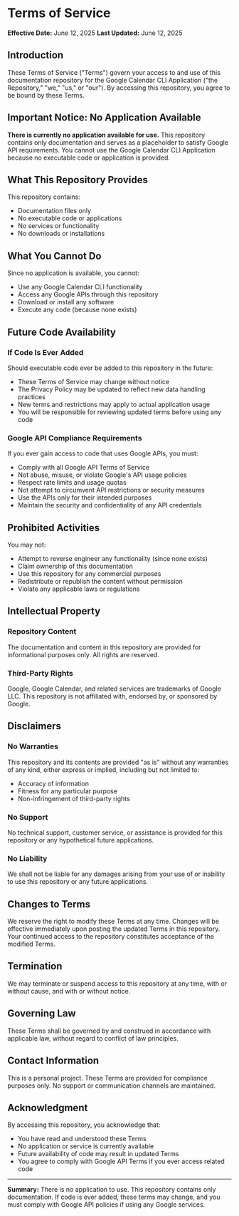 # Terms of Service

**Effective Date:** June 12, 2025
**Last Updated:** June 12, 2025

## Introduction

These Terms of Service ("Terms") govern your access to and use of this documentation repository for the Google Calendar CLI Application ("the Repository," "we," "us," or "our"). By accessing this repository, you agree to be bound by these Terms.

## Important Notice: No Application Available

**There is currently no application available for use.** This repository contains only documentation and serves as a placeholder to satisfy Google API requirements. You cannot use the Google Calendar CLI Application because no executable code or application is provided.

## What This Repository Provides

This repository contains:
- Documentation files only
- No executable code or applications
- No services or functionality
- No downloads or installations

## What You Cannot Do

Since no application is available, you cannot:
- Use any Google Calendar CLI functionality
- Access any Google APIs through this repository
- Download or install any software
- Execute any code (because none exists)

## Future Code Availability

### If Code Is Ever Added
Should executable code ever be added to this repository in the future:
- These Terms of Service may change without notice
- The Privacy Policy may be updated to reflect new data handling practices
- New terms and restrictions may apply to actual application usage
- You will be responsible for reviewing updated terms before using any code

### Google API Compliance Requirements
If you ever gain access to code that uses Google APIs, you must:
- Comply with all Google API Terms of Service
- Not abuse, misuse, or violate Google's API usage policies
- Respect rate limits and usage quotas
- Not attempt to circumvent API restrictions or security measures
- Use the APIs only for their intended purposes
- Maintain the security and confidentiality of any API credentials

## Prohibited Activities

You may not:
- Attempt to reverse engineer any functionality (since none exists)
- Claim ownership of this documentation
- Use this repository for any commercial purposes
- Redistribute or republish the content without permission
- Violate any applicable laws or regulations

## Intellectual Property

### Repository Content
The documentation and content in this repository are provided for informational purposes only. All rights are reserved.

### Third-Party Rights
Google, Google Calendar, and related services are trademarks of Google LLC. This repository is not affiliated with, endorsed by, or sponsored by Google.

## Disclaimers

### No Warranties
This repository and its contents are provided "as is" without any warranties of any kind, either express or implied, including but not limited to:
- Accuracy of information
- Fitness for any particular purpose
- Non-infringement of third-party rights

### No Support
No technical support, customer service, or assistance is provided for this repository or any hypothetical future applications.

### No Liability
We shall not be liable for any damages arising from your use of or inability to use this repository or any future applications.

## Changes to Terms

We reserve the right to modify these Terms at any time. Changes will be effective immediately upon posting the updated Terms in this repository. Your continued access to the repository constitutes acceptance of the modified Terms.

## Termination

We may terminate or suspend access to this repository at any time, with or without cause, and with or without notice.

## Governing Law

These Terms shall be governed by and construed in accordance with applicable law, without regard to conflict of law principles.

## Contact Information

This is a personal project. These Terms are provided for compliance purposes only. No support or communication channels are maintained.

## Acknowledgment

By accessing this repository, you acknowledge that:
- You have read and understood these Terms
- No application or service is currently available
- Future availability of code may result in updated Terms
- You agree to comply with Google API Terms if you ever access related code

---

**Summary:** There is no application to use. This repository contains only documentation. If code is ever added, these terms may change, and you must comply with Google API policies if using any Google services.
